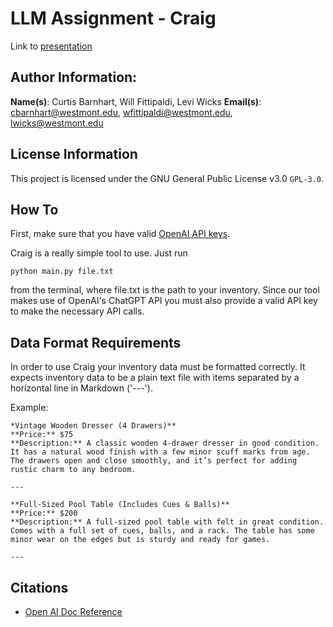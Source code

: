 # LLM Assignment - Craig

Link to [presentation](https://docs.google.com/presentation/d/1QqHcad7JCD3IZCV7FeXc7cvusLqQHAiUNhoUKpX7eRM/edit?usp=sharing)

## Author Information:

**Name(s)**: Curtis Barnhart, Will Fittipaldi, Levi Wicks
**Email(s)**: cbarnhart@westmont.edu, wfittipaldi@westmont.edu, lwicks@westmont.edu

## License Information

This project is licensed under the GNU General Public License v3.0 `GPL-3.0`.

## How To

First, make sure that you have valid [OpenAI API keys](https://platform.openai.com/docs/api-reference/authentication).

Craig is a really simple tool to use. Just run 

```
python main.py file.txt
```

from the terminal, where file.txt is the path to your inventory. 
Since our tool makes use of OpenAI's ChatGPT
API you must also provide a valid API key to make the necessary API calls. 

## Data Format Requirements

In order to use Craig your inventory data must be formatted correctly. 
It expects inventory data to be a plain text file with items 
separated by a horizontal line in Markdown ('---'). 


Example: 

```
*Vintage Wooden Dresser (4 Drawers)**  
**Price:** $75  
**Description:** A classic wooden 4-drawer dresser in good condition. It has a natural wood finish with a few minor scuff marks from age. The drawers open and close smoothly, and it’s perfect for adding rustic charm to any bedroom.

---

**Full-Sized Pool Table (Includes Cues & Balls)**  
**Price:** $200  
**Description:** A full-sized pool table with felt in great condition. Comes with a full set of cues, balls, and a rack. The table has some minor wear on the edges but is sturdy and ready for games.

---

```

## Citations

 - [Open AI Doc Reference](https://platform.openai.com/docs/api-reference/introduction)

